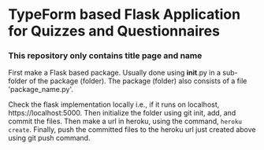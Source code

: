 # TypeForm based Flask Application for Quizzes and Questionnaires
### This repository only contains title page and name

First make a Flask based package. Usually done using __init__.py in a sub-folder of the package (folder). The package (folder) also consists of a file 'package_name.py'.

Check the flask implementation locally i.e., if it runs on localhost, https://localhost:5000. Then initialize the folder using git init, add, and commit the files. Then make a url in heroku, using the command, `heroku create`. Finally, push the committed files to the heroku url just created above using git push command.






